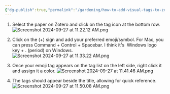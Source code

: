 ```yaml
---
{"dg-publish":true,"permalink":"/gardening/how-to-add-visual-tags-to-zotero-quick-and-dirty/","created":"2024-09-27T11:51:21.698+08:00","updated":"2024-09-27T11:51:39.212+08:00"}
---
```



1. Select the paper on Zotero and click on the tag icon at the bottom row. 
![Screenshot 2024-09-27 at 11.22.12 AM.png](/img/user/Extras/Screenshot%202024-09-27%20at%2011.22.12%20AM.png)
2. Click on the (+) sign and add your preferred emoji/symbol. For Mac, you can press Command + Control + Spacebar. I think it's  Windows logo key + . (period) on Windows.
![Screenshot 2024-09-27 at 11.33.22 AM.png](/img/user/Extras/Screenshot%202024-09-27%20at%2011.33.22%20AM.png)
3. Once your emoji tag appears on the tag list on the left side, right click it and assign it a color.
![Screenshot 2024-09-27 at 11.41.46 AM.png](/img/user/Extras/Screenshot%202024-09-27%20at%2011.41.46%20AM.png)

4. The tags should appear beside the title, allowing for quick reference.
![Screenshot 2024-09-27 at 11.50.08 AM.png](/img/user/Extras/Screenshot%202024-09-27%20at%2011.50.08%20AM.png)

